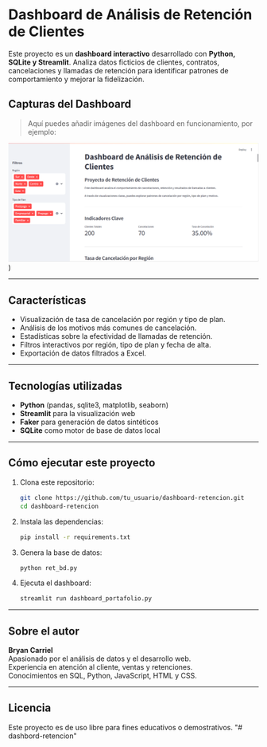 # Dashboard de Análisis de Retención de Clientes

Este proyecto es un **dashboard interactivo** desarrollado con **Python, SQLite y Streamlit**. Analiza datos ficticios de clientes, contratos, cancelaciones y llamadas de retención para identificar patrones de comportamiento y mejorar la fidelización.

## Capturas del Dashboard

> Aquí puedes añadir imágenes del dashboard en funcionamiento, por ejemplo:

![Dashboard Retención](cap_dashboard.png)
)

---

## Características

- Visualización de tasa de cancelación por región y tipo de plan.
- Análisis de los motivos más comunes de cancelación.
- Estadísticas sobre la efectividad de llamadas de retención.
- Filtros interactivos por región, tipo de plan y fecha de alta.
- Exportación de datos filtrados a Excel.

---

## Tecnologías utilizadas

- **Python** (pandas, sqlite3, matplotlib, seaborn)
- **Streamlit** para la visualización web
- **Faker** para generación de datos sintéticos
- **SQLite** como motor de base de datos local

---

## Cómo ejecutar este proyecto

1. Clona este repositorio:
   ```bash
   git clone https://github.com/tu_usuario/dashboard-retencion.git
   cd dashboard-retencion
   ```

2. Instala las dependencias:
   ```bash
   pip install -r requirements.txt
   ```

3. Genera la base de datos:
   ```bash
   python ret_bd.py
   ```

4. Ejecuta el dashboard:
   ```bash
   streamlit run dashboard_portafolio.py
   ```

---

## Sobre el autor

**Bryan Carriel**  
Apasionado por el análisis de datos y el desarrollo web.  
Experiencia en atención al cliente, ventas y retenciones.  
Conocimientos en SQL, Python, JavaScript, HTML y CSS.

---

## Licencia

Este proyecto es de uso libre para fines educativos o demostrativos.
"# dashbord-retencion" 
